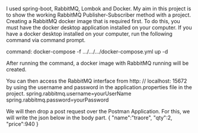 I used spring-boot, RabbitMQ, Lombok and Docker. My aim in this project is to show the working RabbitMQ Publisher-Subscriber method with a project.
Creating a RabbitMQ docker image that is required first. To do this, you must have the docker desktop application installed on your computer. 
If you have a docker desktop installed on your computer, run the following command via command prompt.

command: docker-compose -f  .../.../.../docker-compose.yml up -d

After running the command, a docker image with RabbitMQ running will be created.

You can then access the RabbitMQ interface from http: // localhost: 15672 by using the username and password in the application.properties file in the project.
spring.rabbitmq.username=yourUserName
spring.rabbitmq.password=yourPassword

We will then drop a post request over the Postman Application. For this, we will write the json below in the body part.
{ "name":"traore", "qty":2, "price":940 }
